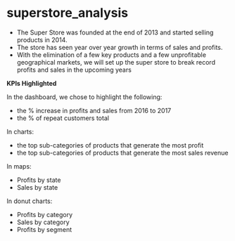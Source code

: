# superstore_analysis

- The Super Store was founded at the end of 2013 and started selling products in 2014. 
- The store has seen year over year growth in terms of sales and profits. 
- With the elimination of a few key products and a few unprofitable geographical markets, we will set up the super store to break record profits and sales in the upcoming years

**KPIs Highlighted**

In the dashboard, we chose to highlight the following:
- the % increase in profits and sales from 2016 to 2017
- the % of repeat customers total

In charts:
- the top sub-categories of products that generate the most profit
- the top sub-categories of products that generate the most sales revenue

In maps:
- Profits by state
- Sales by state

In donut charts:
- Profits by category
- Sales by category
- Profits by segment